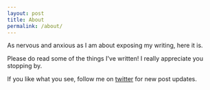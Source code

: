 ```yaml
---
layout: post
title: About
permalink: /about/
---
```

As nervous and anxious as I am about exposing my writing, here it is.

Please do read some of the things I've written! I really appreciate you stopping by.

If you like what you see, follow me on [twitter](https://twitter.com/svvchen) for new post updates.
